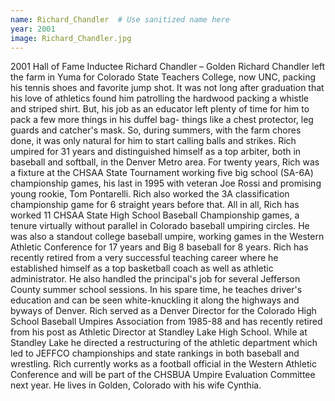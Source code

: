 ```yaml
---
name: Richard_Chandler  # Use sanitized name here
year: 2001
image: Richard_Chandler.jpg
---
```


2001 Hall of Fame Inductee Richard Chandler – Golden
Richard Chandler left the farm in Yuma for Colorado State Teachers College, now UNC,
packing his tennis shoes and favorite jump shot. It was not long after graduation that his
love of athletics found him patrolling the hardwood packing a whistle and striped shirt. But,
his job as an educator left plenty of time for him to pack a few more things in his duffel bag-
things like a chest protector, leg guards and catcher's mask. So, during summers, with the
farm chores done, it was only natural for him to start calling balls and strikes.
Rich umpired for 31 years and distinguished himself as a top arbiter, both in baseball and
softball, in the Denver Metro area. For twenty years, Rich was a fixture at the CHSAA State
Tournament working five big school (SA-6A) championship games, his last in 1995 with
veteran Joe Rossi and promising young rookie, Tom Pontarelli. Rich also worked the 3A
classification championship game for 6 straight years before that. All in all, Rich has worked
11 CHSAA State High School Baseball Championship games, a tenure virtually without
parallel in Colorado baseball umpiring circles. He was also a standout college baseball
umpire, working games in the Western Athletic Conference for 17 years and Big 8 baseball
for 8 years.
Rich has recently retired from a very successful teaching career where he established
himself as a top basketball coach as well as athletic administrator. He also handled the
principal's job for several Jefferson County summer school sessions. In his spare time, he
teaches driver's education and can be seen white-knuckling it along the highways and
byways of Denver.
Rich served as a Denver Director for the Colorado High School Baseball Umpires Association
from 1985-88 and has recently retired from his post as Athletic Director at Standley Lake
High School. While at Standley Lake he directed a restructuring of the athletic department
which led to JEFFCO championships and state rankings in both baseball and wrestling.
Rich currently works as a football official in the Western Athletic Conference and will be
part of the CHSBUA Umpire Evaluation Committee next year. He lives in Golden, Colorado
with his wife Cynthia.